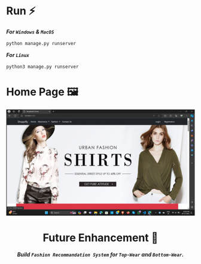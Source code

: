# Run ⚡

***For `Windows` & `MacOS`*** 
``` bash
python manage.py runserver
```
***For `Linux`*** 
``` bash
python3 manage.py runserver
```

# Home Page 🖼️
<div align=center>
<img src="https://github.com/radadiavasu/shoppifly/blob/master/media/productimg/homepage.jpg">


# Future Enhancement 🧠

***Build `Fashion Recommandation System` for `Top-Wear` and `Bottom-Wear`.***
